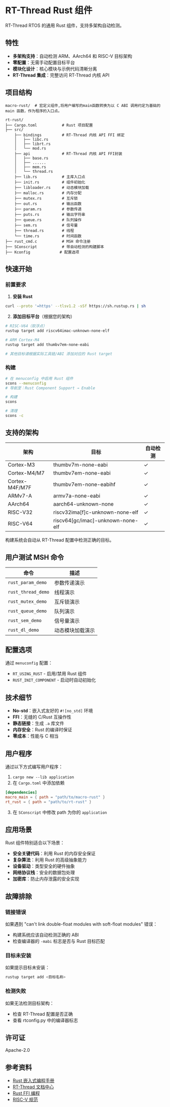 # RT-Thread Rust 组件

RT-Thread RTOS 的通用 Rust 组件，支持多架构自动检测。

## 特性

- **多架构支持**：自动检测 ARM、AArch64 和 RISC-V 目标架构
- **零配置**：无需手动配置目标平台
- **模块化设计**：核心模块与示例代码清晰分离
- **RT-Thread 集成**：完整访问 RT-Thread 内核 API

## 项目结构

```
macro-rust/  # 宏定义组件,将用户编写的main函数转换为以 C ABI 调用约定为基础的 main 函数，作为程序的入口点。
                        
rt-rust/
├── Cargo.toml           # Rust 项目配置
├── src/
    ├── bindings         # RT-Thread 内核 API FFI 绑定
    │   ├── libc.rs
    │   ├── librt.rs
    │   └── mod.rs
    ├── api              # RT-Thread 内核 API FFI封装
    │   ├── base.rs
    │   ├── ......
    │   ├── mem.rs
    │   └── thread.rs
    ├── lib.rs           # 主库入口点
    ├── init.rs          # 组件初始化
    ├── libloader.rs     # 动态模块加载
    ├── malloc.rs        # 内存分配
    ├── mutex.rs         # 互斥锁
    ├── out.rs           # 输出函数
    ├── param.rs         # 参数传递
    ├── puts.rs          # 输出字符串
    ├── queue.rs         # 队列操作
    ├── sem.rs           # 信号量
    ├── thread.rs        # 线程
    └── time.rs          # 时间函数
├── rust_cmd.c           # MSH 命令注册
├── SConscript           # 带自动检测的构建脚本
├── Kconfig             # 配置选项
```

## 快速开始

### 前置要求

1. **安装 Rust**
```bash
curl --proto '=https' --tlsv1.2 -sSf https://sh.rustup.rs | sh
```

2. **添加目标平台**（根据您的架构）
```bash
# RISC-V64（软浮点）
rustup target add riscv64imac-unknown-none-elf

# ARM Cortex-M4
rustup target add thumbv7em-none-eabi

# 其他目标请根据实际工具链/ABI 添加对应的 Rust target
```

### 构建

```bash
# 在 menuconfig 中启用 Rust 组件
scons --menuconfig
# 导航至：Rust Component Support → Enable

# 构建
scons

# 清理
scons -c
```

## 支持的架构

| 架构 | 目标 | 自动检测 |
|------|------|----------|
| Cortex-M3 | thumbv7m-none-eabi | ✓ |
| Cortex-M4/M7 | thumbv7em-none-eabi | ✓ |
| Cortex-M4F/M7F | thumbv7em-none-eabihf | ✓ |
| ARMv7-A | armv7a-none-eabi | ✓ |
| AArch64 | aarch64-unknown-none | ✓ |
| RISC-V32 | riscv32ima[f]c-unknown-none-elf | ✓ |
| RISC-V64 | riscv64[gc/imac]-unknown-none-elf | ✓ |

构建系统会自动从 RT-Thread 配置中检测正确的目标。

## 用户测试 MSH 命令

| 命令 | 描述 |
|------|------|
| `rust_param_demo` | 参数传递演示|
| `rust_thread_demo` | 线程演示 |
| `rust_mutex_demo` | 互斥锁演示|
| `rust_queue_demo` | 队列演示|
| `rust_sem_demo` | 信号量演示|
| `rust_dl_demo` | 动态模块加载演示|

## 配置选项

通过 `menuconfig` 配置：

- `RT_USING_RUST` - 启用/禁用 Rust 组件
- `RUST_INIT_COMPONENT` - 启动时自动初始化

## 技术细节

- **No-std**：嵌入式友好的 `#![no_std]` 环境
- **FFI**：无缝的 C/Rust 互操作性
- **静态链接**：生成 `.a` 库文件
- **内存安全**：Rust 的编译时保证
- **零成本**：性能与 C 相当

## 用户程序

通过以下方式编写用户程序：

1. `cargo new --lib application`
2. 在 `Cargo.toml` 中添加依赖

```toml
[dependencies]
macro_main = { path = "path/to/macro-rust" }
rt_rust = { path = "path/to/rt-rust" }
```

3. 在 `SConscript` 中修改 path 为你的 `application`

## 应用场景

Rust 组件特别适合以下场景：

- **安全关键代码**：利用 Rust 的内存安全保证
- **复杂算法**：利用 Rust 的高级抽象能力
- **设备驱动**：类型安全的硬件抽象
- **网络协议栈**：安全的数据包处理
- **加密库**：防止内存泄露的安全实现

## 故障排除

### 链接错误

如果遇到 "can't link double-float modules with soft-float modules" 错误：
- 构建系统应该自动检测正确的 ABI
- 检查编译器的 `-mabi` 标志是否与 Rust 目标匹配

### 目标未安装

如果提示目标未安装：
```bash
rustup target add <目标名称>
```

### 检测失败

如果无法检测目标架构：
- 检查 RT-Thread 配置是否正确
- 查看 rtconfig.py 中的编译器标志

## 许可证

Apache-2.0

## 参考资料

- [Rust 嵌入式编程手册](https://docs.rust-embedded.org/)
- [RT-Thread 文档中心](https://www.rt-thread.org/document/site/)
- [Rust FFI 编程](https://doc.rust-lang.org/nomicon/ffi.html)
- [RISC-V 规范](https://riscv.org/technical/specifications/)